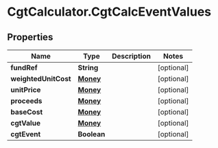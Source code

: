 # CgtCalculator.CgtCalcEventValues

## Properties
Name | Type | Description | Notes
------------ | ------------- | ------------- | -------------
**fundRef** | **String** |  | [optional] 
**weightedUnitCost** | [**Money**](Money.md) |  | [optional] 
**unitPrice** | [**Money**](Money.md) |  | [optional] 
**proceeds** | [**Money**](Money.md) |  | [optional] 
**baseCost** | [**Money**](Money.md) |  | [optional] 
**cgtValue** | [**Money**](Money.md) |  | [optional] 
**cgtEvent** | **Boolean** |  | [optional] 


